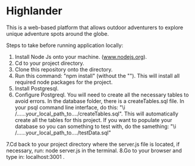 # Highlander
This is a web-based platform that allows outdoor adventurers to explore unique adventure spots around the globe.


Steps to take before running application locally:

1. Install Node Js onto your machine. (www.nodejs.org).
2. Cd to your project directory.
3. Clone this repository onto the directory.
4. Run this command: "npm install" (without the ""). This will install all required node packages for the project.
5. Install Postgresql.
6. Configure Postgreql. You will need to create all the necessary tables to avoid errors. In the database folder, there is a createTables.sql file.
    In your psql command line interface, do this: "\i /......your_local_path_to..../createTables.sql". This will automatically create all the tables for this project.
    If you want to populate your database so you can something to test with, do the samething: "\i /......your_local_path_to..../testData.sql"

7.Cd back to your project directory where the server.js file is located, if necessary, run: node server.js in the terminal.
8.Go to your browser and type in: localhost:3001 .
